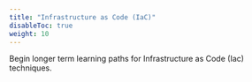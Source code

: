 ```yaml
---
title: "Infrastructure as Code (IaC)"
disableToc: true
weight: 10
---
```


Begin longer term learning paths for Infrastructure as Code (Iac) techniques.
